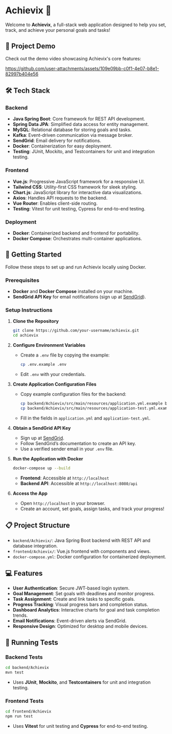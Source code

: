 # Achievix 🎯

Welcome to **Achievix**, a full-stack web application designed to help you set, track, and achieve your personal goals and tasks!

## 🎥 Project Demo
Check out the demo video showcasing Achievix's core features:

https://github.com/user-attachments/assets/109e09bb-c0f1-4e07-b8e1-82997b404e56

## 🛠️ Tech Stack
### Backend
- **Java Spring Boot**: Core framework for REST API development.
- **Spring Data JPA**: Simplified data access for entity management.
- **MySQL**: Relational database for storing goals and tasks.
- **Kafka**: Event-driven communication via message broker.
- **SendGrid**: Email delivery for notifications.
- **Docker**: Containerization for easy deployment.
- **Testing**: JUnit, Mockito, and Testcontainers for unit and integration testing.

### Frontend
- **Vue.js**: Progressive JavaScript framework for a responsive UI.
- **Tailwind CSS**: Utility-first CSS framework for sleek styling.
- **Chart.js**: JavaScript library for interactive data visualizations.
- **Axios**: Handles API requests to the backend.
- **Vue Router**: Enables client-side routing.
- **Testing**: Vitest for unit testing, Cypress for end-to-end testing.

### Deployment
- **Docker**: Containerized backend and frontend for portability.
- **Docker Compose**: Orchestrates multi-container applications.

## 🚀 Getting Started
Follow these steps to set up and run Achievix locally using Docker.

### Prerequisites
- **Docker** and **Docker Compose** installed on your machine.
- **SendGrid API Key** for email notifications (sign up at [SendGrid](https://sendgrid.com)).

### Setup Instructions
1. **Clone the Repository**
   ```bash
   git clone https://github.com/your-username/achievix.git
   cd achievix
   ```

2. **Configure Environment Variables**
   - Create a `.env` file by copying the example:
     ```bash
     cp .env.example .env
     ```
   - Edit `.env` with your credentials.
   

3. **Create Application Configuration Files**
   - Copy example configuration files for the backend:
     ```bash
     cp backend/Achievix/src/main/resources/application.yml.example backend/Achievix/src/main/resources/application.yml
     cp backend/Achievix/src/main/resources/application-test.yml.example backend/Achievix/src/main/resources/application-test.yml
     ```
   - Fill in the fields in `application.yml` and `application-test.yml`.

4. **Obtain a SendGrid API Key**
   - Sign up at [SendGrid](https://sendgrid.com).
   - Follow SendGrid’s documentation to create an API key.
   - Use a verified sender email in your `.env` file.

5. **Run the Application with Docker**
   ```bash
   docker-compose up --build
   ```
   - **Frontend**: Accessible at `http://localhost`
   - **Backend API**: Accessible at `http://localhost:8080/api`

6. **Access the App**
   - Open `http://localhost` in your browser.
   - Create an account, set goals, assign tasks, and track your progress!

## 📋 Project Structure
- `backend/Achievix/`: Java Spring Boot backend with REST API and database integration.
- `frontend/Achievix/`: Vue.js frontend with components and views.
- `docker-compose.yml`: Docker configuration for containerized deployment.

## 💻 Features
- **User Authentication**: Secure JWT-based login system.
- **Goal Management**: Set goals with deadlines and monitor progress.
- **Task Assignment**: Create and link tasks to specific goals.
- **Progress Tracking**: Visual progress bars and completion status.
- **Dashboard Analytics**: Interactive charts for goal and task completion trends.
- **Email Notifications**: Event-driven alerts via SendGrid.
- **Responsive Design**: Optimized for desktop and mobile devices.

## 🧪 Running Tests
### Backend Tests
```bash
cd backend/Achievix
mvn test
```
- Uses **JUnit**, **Mockito**, and **Testcontainers** for unit and integration testing.

### Frontend Tests
```bash
cd frontend/Achievix
npm run test
```
- Uses **Vitest** for unit testing and **Cypress** for end-to-end testing.

